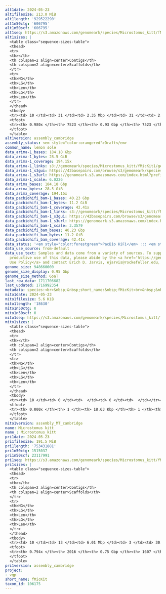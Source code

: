 ```yaml
---
alt1date: 2024-05-23
alt1filesize: 213.0 MiB
alt1length: '929522290'
alt1n50ctg: '606795'
alt1n50scf: '606795'
alt1seq: https://s3.amazonaws.com/genomeark/species/Microstomus_kitt/fMicKit1/assembly_cambridge/fMicKit1.alt.asm.20240523.fasta.gz
alt1sizes: |
  <table class="sequence-sizes-table">
  <thead>
  <tr>
  <th></th>
  <th colspan=2 align=center>Contigs</th>
  <th colspan=2 align=center>Scaffolds</th>
  </tr>
  <tr>
  <th>NG</th>
  <th>LG</th>
  <th>Len</th>
  <th>LG</th>
  <th>Len</th>
  </tr>
  </thead>
  <tbody>
  <tr><td> 10 </td><td> 31 </td><td> 2.35 Mbp </td><td> 31 </td><td> 2.35 Mbp </td></tr><tr><td> 20 </td><td> 78 </td><td> 1.69 Mbp </td><td> 78 </td><td> 1.69 Mbp </td></tr><tr><td> 30 </td><td> 146 </td><td> 1.18 Mbp </td><td> 146 </td><td> 1.18 Mbp </td></tr><tr><td> 40 </td><td> 242 </td><td> 0.84 Mbp </td><td> 242 </td><td> 0.84 Mbp </td></tr><tr style="background-color:#cccccc;"><td> 50 </td><td> 375 </td><td> 0.61 Mbp </td><td> 375 </td><td> 0.61 Mbp </td></tr><tr><td> 60 </td><td> 573 </td><td> 386.65 Kbp </td><td> 573 </td><td> 386.65 Kbp </td></tr><tr><td> 70 </td><td> 894 </td><td> 221.37 Kbp </td><td> 894 </td><td> 221.37 Kbp </td></tr><tr><td> 80 </td><td> 1520 </td><td> 99.23 Kbp </td><td> 1520 </td><td> 99.23 Kbp </td></tr><tr><td> 90 </td><td> 3357 </td><td> 30.76 Kbp </td><td> 3357 </td><td> 30.76 Kbp </td></tr><tr><td> 100 </td><td> 0 </td><td>  </td><td> 0 </td><td>  </td></tr></tbody>
  <tfoot>
  <tr><th> 0.980x </th><th> 7523 </th><th> 0.93 Gbp </th><th> 7523 </th><th> 0.93 Gbp </th></tr>
  </tfoot>
  </table>
alt1version: assembly_cambridge
assembly_status: <em style="color:orangered">Draft</em>
common_name: lemon sole
data_arima-1_bases: 184.18 Gbp
data_arima-1_bytes: 28.5 GiB
data_arima-1_coverage: 194.15x
data_arima-1_links: s3://genomeark/species/Microstomus_kitt/fMicKit1/genomic_data/arima/<br>
data_arima-1_s3gui: https://42basepairs.com/browse/s3/genomeark/species/Microstomus_kitt/fMicKit1/genomic_data/arima/
data_arima-1_s3url: https://genomeark.s3.amazonaws.com/index.html?prefix=species/Microstomus_kitt/fMicKit1/genomic_data/arima/
data_arima-1_scale: 6.0226
data_arima_bases: 184.18 Gbp
data_arima_bytes: 28.5 GiB
data_arima_coverage: 194.15x
data_pacbiohifi_bam-1_bases: 40.23 Gbp
data_pacbiohifi_bam-1_bytes: 11.2 GiB
data_pacbiohifi_bam-1_coverage: 42.41x
data_pacbiohifi_bam-1_links: s3://genomeark/species/Microstomus_kitt/fMicKit1/genomic_data/pacbio_hifi/<br>
data_pacbiohifi_bam-1_s3gui: https://42basepairs.com/browse/s3/genomeark/species/Microstomus_kitt/fMicKit1/genomic_data/pacbio_hifi/
data_pacbiohifi_bam-1_s3url: https://genomeark.s3.amazonaws.com/index.html?prefix=species/Microstomus_kitt/fMicKit1/genomic_data/pacbio_hifi/
data_pacbiohifi_bam-1_scale: 3.3579
data_pacbiohifi_bam_bases: 40.23 Gbp
data_pacbiohifi_bam_bytes: 11.2 GiB
data_pacbiohifi_bam_coverage: 42.41x
data_status: '<em style="color:forestgreen">PacBio HiFi</em> ::: <em style="color:forestgreen">Arima</em>'
data_use_source: from-default
data_use_text: Samples and data come from a variety of sources. To support fair and
  productive use of this data, please abide by the <a href="https://genome10k.soe.ucsc.edu/data-use-policies/">Data
  Use Policy</a> and contact Erich D. Jarvis, ejarvis@rockefeller.edu, with any questions.
genome_size: 948660000
genome_size_display: 0.95 Gbp
genome_size_method: GoaT
last_raw_data: 1711706682
last_updated: 1716992354
metadata: species:<br>&nbsp;&nbsp;short_name:&nbsp;fMicKit<br>&nbsp;&nbsp;name:&nbsp;Microstomus&nbsp;kitt<br>&nbsp;&nbsp;taxon_id:&nbsp;106175<br>&nbsp;&nbsp;common_name:&nbsp;lemon&nbsp;sole<br>&nbsp;&nbsp;order:<br>&nbsp;&nbsp;&nbsp;&nbsp;name:&nbsp;Pleuronectiformes<br>&nbsp;&nbsp;family:<br>&nbsp;&nbsp;&nbsp;&nbsp;name:&nbsp;Pleuronectidae<br>&nbsp;&nbsp;individuals:<br>&nbsp;&nbsp;&nbsp;&nbsp;-&nbsp;short_name:&nbsp;fMicKit1<br>&nbsp;&nbsp;&nbsp;&nbsp;&nbsp;&nbsp;biosample_id:&nbsp;SAMEA114298639<br>&nbsp;&nbsp;&nbsp;&nbsp;&nbsp;&nbsp;sex:<br>&nbsp;&nbsp;genome_size:&nbsp;948660000<br>&nbsp;&nbsp;genome_size_method:&nbsp;GoaT<br>&nbsp;&nbsp;project:&nbsp;[&nbsp;vgp&nbsp;]<br>
mito1date: 2024-05-23
mito1filesize: 5.6 KiB
mito1length: '18630'
mito1n50ctg: 0
mito1n50scf: 0
mito1seq: https://s3.amazonaws.com/genomeark/species/Microstomus_kitt/fMicKit1/assembly_MT_cambridge/fMicKit1.MT.20240523.fasta.gz
mito1sizes: |
  <table class="sequence-sizes-table">
  <thead>
  <tr>
  <th></th>
  <th colspan=2 align=center>Contigs</th>
  <th colspan=2 align=center>Scaffolds</th>
  </tr>
  <tr>
  <th>NG</th>
  <th>LG</th>
  <th>Len</th>
  <th>LG</th>
  <th>Len</th>
  </tr>
  </thead>
  <tbody>
  <tr><td> 10 </td><td> 0 </td><td>  </td><td> 0 </td><td>  </td></tr><tr><td> 20 </td><td> 0 </td><td>  </td><td> 0 </td><td>  </td></tr><tr><td> 30 </td><td> 0 </td><td>  </td><td> 0 </td><td>  </td></tr><tr><td> 40 </td><td> 0 </td><td>  </td><td> 0 </td><td>  </td></tr><tr style="background-color:#cccccc;"><td> 50 </td><td> 0 </td><td style="background-color:#ff8888;">  </td><td> 0 </td><td style="background-color:#ff8888;">  </td></tr><tr><td> 60 </td><td> 0 </td><td>  </td><td> 0 </td><td>  </td></tr><tr><td> 70 </td><td> 0 </td><td>  </td><td> 0 </td><td>  </td></tr><tr><td> 80 </td><td> 0 </td><td>  </td><td> 0 </td><td>  </td></tr><tr><td> 90 </td><td> 0 </td><td>  </td><td> 0 </td><td>  </td></tr><tr><td> 100 </td><td> 0 </td><td>  </td><td> 0 </td><td>  </td></tr></tbody>
  <tfoot>
  <tr><th> 0.000x </th><th> 1 </th><th> 18.63 Kbp </th><th> 1 </th><th> 18.63 Kbp </th></tr>
  </tfoot>
  </table>
mito1version: assembly_MT_cambridge
name: Microstomus kitt
name_: Microstomus_kitt
pri1date: 2024-05-23
pri1filesize: 191.5 MiB
pri1length: '753431881'
pri1n50ctg: 1515037
pri1n50scf: 23117991
pri1seq: https://s3.amazonaws.com/genomeark/species/Microstomus_kitt/fMicKit1/assembly_cambridge/fMicKit1.pri.asm.20240523.fasta.gz
pri1sizes: |
  <table class="sequence-sizes-table">
  <thead>
  <tr>
  <th></th>
  <th colspan=2 align=center>Contigs</th>
  <th colspan=2 align=center>Scaffolds</th>
  </tr>
  <tr>
  <th>NG</th>
  <th>LG</th>
  <th>Len</th>
  <th>LG</th>
  <th>Len</th>
  </tr>
  </thead>
  <tbody>
  <tr><td> 10 </td><td> 13 </td><td> 6.01 Mbp </td><td> 3 </td><td> 30.84 Mbp </td></tr><tr><td> 20 </td><td> 34 </td><td> 4.19 Mbp </td><td> 7 </td><td> 29.41 Mbp </td></tr><tr><td> 30 </td><td> 60 </td><td> 3.09 Mbp </td><td> 10 </td><td> 29.20 Mbp </td></tr><tr><td> 40 </td><td> 96 </td><td> 2.22 Mbp </td><td> 13 </td><td> 25.77 Mbp </td></tr><tr style="background-color:#cccccc;"><td> 50 </td><td> 147 </td><td style="background-color:#88ff88;"> 1.52 Mbp </td><td> 17 </td><td style="background-color:#88ff88;"> 23.12 Mbp </td></tr><tr><td> 60 </td><td> 235 </td><td> 0.77 Mbp </td><td> 21 </td><td> 21.23 Mbp </td></tr><tr><td> 70 </td><td> 481 </td><td> 172.71 Kbp </td><td> 121 </td><td> 194.00 Kbp </td></tr><tr><td> 80 </td><td> 0 </td><td>  </td><td> 0 </td><td>  </td></tr><tr><td> 90 </td><td> 0 </td><td>  </td><td> 0 </td><td>  </td></tr><tr><td> 100 </td><td> 0 </td><td>  </td><td> 0 </td><td>  </td></tr></tbody>
  <tfoot>
  <tr><th> 0.794x </th><th> 2016 </th><th> 0.75 Gbp </th><th> 1607 </th><th> 0.75 Gbp </th></tr>
  </tfoot>
  </table>
pri1version: assembly_cambridge
project:
- vgp
short_name: fMicKit
taxon_id: 106175
---
```

